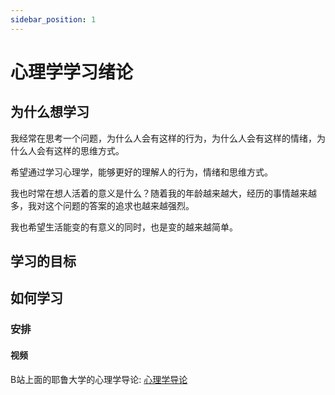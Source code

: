 ```yaml
---
sidebar_position: 1
---
```


# 心理学学习绪论

## 为什么想学习

我经常在思考一个问题，为什么人会有这样的行为，为什么人会有这样的情绪，为什么人会有这样的思维方式。

希望通过学习心理学，能够更好的理解人的行为，情绪和思维方式。

我也时常在想人活着的意义是什么？随着我的年龄越来越大，经历的事情越来越多，我对这个问题的答案的追求也越来越强烈。

我也希望生活能变的有意义的同时，也是变的越来越简单。

## 学习的目标

## 如何学习

### 安排

#### 视频

B站上面的耶鲁大学的心理学导论: [心理学导论](https://www.bilibili.com/video/BV1kx411c7rb?p=1&vd_source=9d36b198f5426d1b8930b3600065dd35)
